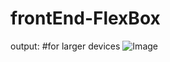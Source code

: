 # frontEnd-FlexBox
output:
#for larger devices
![Image](https://github.com/user-attachments/assets/6edf1a28-1648-455c-b6a5-41fa52e7f35a)
